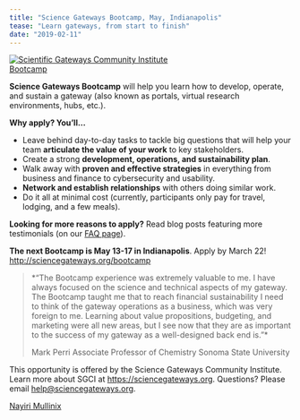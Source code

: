 ```yaml
---
title: "Science Gateways Bootcamp, May, Indianapolis"
tease: "Learn gateways, from start to finish"
date: "2019-02-11"
---
```


[<img class="float-right" style="max-width: 300px" src="/src/images/logos/sgci-logo-trans-big.png" alt="Scientific Gateways Community Institute Bootcamp" />](http://sciencegateways.org/bootcamp)

**Science Gateways Bootcamp** will help you learn how to develop, operate, and sustain a gateway (also known as portals, virtual research environments, hubs, etc.).

**Why apply? You’ll...**

* Leave behind day-to-day tasks to tackle big questions that will help your team **articulate the value of your work** to key stakeholders.
* Create a strong **development, operations, and sustainability plan**.
* Walk away with **proven and effective strategies** in everything from business and finance to cybersecurity and usability.
* **Network and establish relationships** with others doing similar work.
* Do it all at minimal cost (currently, participants only pay for travel, lodging, and a few meals).

**Looking for more reasons to apply?** Read blog posts featuring more testimonials (on our [FAQ page](https://sciencegateways.org/engage/bootcamp/apply)).

**The next Bootcamp is May 13-17 in Indianapolis**. Apply by March 22! http://sciencegateways.org/bootcamp

<blockquote class="blockquote">
*“The Bootcamp experience was extremely valuable to me. I have always focused on the science and technical aspects of my gateway. The Bootcamp taught me that to reach financial sustainability I need to think of the gateway operations as a business, which was very foreign to me. Learning about value propositions, budgeting, and marketing were all new areas, but I see now that they are as important to the success of my gateway as a well-designed back end is.”*

Mark Perri
Associate Professor of Chemistry
Sonoma State University
</blockquote>

This opportunity is offered by the Science Gateways Community Institute. Learn more about SGCI at https://sciencegateways.org. Questions? Please email [help@sciencegateways.org](mailto:help@sciencegateways.org).

[Nayiri Mullinix](https://sciencegateways.org/-/people-of-sgci-nayiri-mullinix)
	
